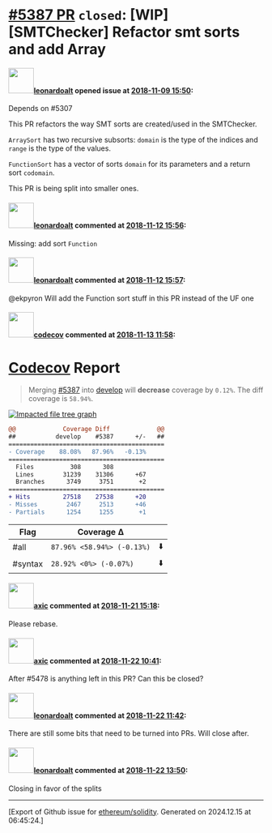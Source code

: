 # [\#5387 PR](https://github.com/ethereum/solidity/pull/5387) `closed`: [WIP] [SMTChecker] Refactor smt sorts and add Array

#### <img src="https://avatars.githubusercontent.com/u/504195?u=ce2facd14af9fd474ebff49f0d44891f56f7500f&v=4" width="50">[leonardoalt](https://github.com/leonardoalt) opened issue at [2018-11-09 15:50](https://github.com/ethereum/solidity/pull/5387):

Depends on #5307 

This PR refactors the way SMT sorts are created/used in the SMTChecker.

`ArraySort` has two recursive subsorts: `domain` is the type of the indices and `range` is the type of the values.

`FunctionSort` has a vector of sorts `domain` for its parameters and a return sort `codomain`.

This PR is being split into smaller ones.

#### <img src="https://avatars.githubusercontent.com/u/504195?u=ce2facd14af9fd474ebff49f0d44891f56f7500f&v=4" width="50">[leonardoalt](https://github.com/leonardoalt) commented at [2018-11-12 15:56](https://github.com/ethereum/solidity/pull/5387#issuecomment-437932761):

Missing: add sort `Function`

#### <img src="https://avatars.githubusercontent.com/u/504195?u=ce2facd14af9fd474ebff49f0d44891f56f7500f&v=4" width="50">[leonardoalt](https://github.com/leonardoalt) commented at [2018-11-12 15:57](https://github.com/ethereum/solidity/pull/5387#issuecomment-437933003):

@ekpyron Will add the Function sort stuff in this PR instead of the UF one

#### <img src="https://avatars.githubusercontent.com/in/254?v=4" width="50">[codecov](https://github.com/apps/codecov) commented at [2018-11-13 11:58](https://github.com/ethereum/solidity/pull/5387#issuecomment-438241183):

# [Codecov](https://codecov.io/gh/ethereum/solidity/pull/5387?src=pr&el=h1) Report
> Merging [#5387](https://codecov.io/gh/ethereum/solidity/pull/5387?src=pr&el=desc) into [develop](https://codecov.io/gh/ethereum/solidity/commit/5be45e736d2b111c9352ca2990a1c7a653c60c55?src=pr&el=desc) will **decrease** coverage by `0.12%`.
> The diff coverage is `58.94%`.

[![Impacted file tree graph](https://codecov.io/gh/ethereum/solidity/pull/5387/graphs/tree.svg?width=650&token=87PGzVEwU0&height=150&src=pr)](https://codecov.io/gh/ethereum/solidity/pull/5387?src=pr&el=tree)

```diff
@@             Coverage Diff             @@
##           develop    #5387      +/-   ##
===========================================
- Coverage    88.08%   87.96%   -0.13%     
===========================================
  Files          308      308              
  Lines        31239    31306      +67     
  Branches      3749     3751       +2     
===========================================
+ Hits         27518    27538      +20     
- Misses        2467     2513      +46     
- Partials      1254     1255       +1
```

| Flag | Coverage Δ | |
|---|---|---|
| #all | `87.96% <58.94%> (-0.13%)` | :arrow_down: |
| #syntax | `28.92% <0%> (-0.07%)` | :arrow_down: |

#### <img src="https://avatars.githubusercontent.com/u/20340?v=4" width="50">[axic](https://github.com/axic) commented at [2018-11-21 15:18](https://github.com/ethereum/solidity/pull/5387#issuecomment-440701639):

Please rebase.

#### <img src="https://avatars.githubusercontent.com/u/20340?v=4" width="50">[axic](https://github.com/axic) commented at [2018-11-22 10:41](https://github.com/ethereum/solidity/pull/5387#issuecomment-440988940):

After #5478 is anything left in this PR? Can this be closed?

#### <img src="https://avatars.githubusercontent.com/u/504195?u=ce2facd14af9fd474ebff49f0d44891f56f7500f&v=4" width="50">[leonardoalt](https://github.com/leonardoalt) commented at [2018-11-22 11:42](https://github.com/ethereum/solidity/pull/5387#issuecomment-441004492):

There are still some bits that need to be turned into PRs. Will close after.

#### <img src="https://avatars.githubusercontent.com/u/504195?u=ce2facd14af9fd474ebff49f0d44891f56f7500f&v=4" width="50">[leonardoalt](https://github.com/leonardoalt) commented at [2018-11-22 13:50](https://github.com/ethereum/solidity/pull/5387#issuecomment-441036612):

Closing in favor of the splits


-------------------------------------------------------------------------------



[Export of Github issue for [ethereum/solidity](https://github.com/ethereum/solidity). Generated on 2024.12.15 at 06:45:24.]
